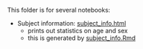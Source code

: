 This folder is for several notebooks:
* Subject information: [subject_info.html](subject_info.html)
    * prints out statistics on age and sex
    * this is generated by [subject_info.Rmd](subject_info.Rmd)